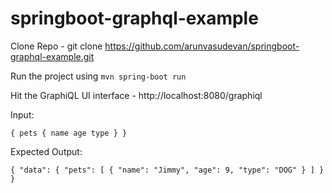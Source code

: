 # springboot-graphql-example

Clone Repo - git clone https://github.com/arunvasudevan/springboot-graphql-example.git

Run the project using `mvn spring-boot run`

Hit the GraphiQL UI interface - http://localhost:8080/graphiql

Input:

`{
    pets {
        name
        age
      	type
    }
}`


Expected Output:

`{
  "data": {
    "pets": [
      {
        "name": "Jimmy",
        "age": 9,
        "type": "DOG"
      }
    ]
  }
}`
